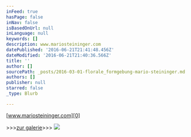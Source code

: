 ```yaml
---
inFeed: true
hasPage: false
inNav: false
isBasedOnUrl: null
inLanguage: null
keywords: []
description: www.mariosteininger.com
datePublished: '2016-06-21T21:41:48.456Z'
dateModified: '2016-06-21T21:40:36.566Z'
title: ''
author: []
sourcePath: _posts/2016-03-01-florale_formgebung-mario-steininger.md
authors: []
publisher: null
starred: false
_type: Blurb

---
```

[www.mariosteininger.com][0]

\>\>\>[zur galerie][1]\>\>\>
![](https://the-grid-user-content.s3-us-west-2.amazonaws.com/7fb94107-0fc2-4c24-9dea-9723dca3b6d8.jpg)

[0]: http://www.mariosteininger.com/
[1]: http://www.mariosteininger.com/htm/gallerie_sw1.htm